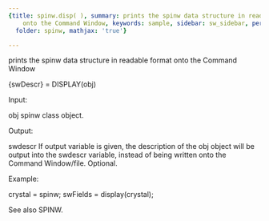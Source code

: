 ```yaml
---
{title: spinw.disp( ), summary: prints the spinw data structure in readable format
    onto the Command Window, keywords: sample, sidebar: sw_sidebar, permalink: spinw_disp.html,
  folder: spinw, mathjax: 'true'}

---
```

prints the spinw data structure in readable format onto the Command Window
 
{swDescr} = DISPLAY(obj)
 
Input:
 
obj       spinw class object.
 
Output:
 
swdescr   If output variable is given, the description of the obj object
          will be output into the swdescr variable, instead of being
          written onto the Command Window/file. Optional.
 
Example:
 
crystal = spinw;
swFields = display(crystal);
 
See also SPINW.
 
